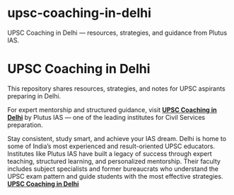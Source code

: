 # upsc-coaching-in-delhi
UPSC Coaching in Delhi — resources, strategies, and guidance from Plutus IAS.

# UPSC Coaching in Delhi

This repository shares resources, strategies, and notes for UPSC aspirants preparing in Delhi.

For expert mentorship and structured guidance, visit **[UPSC Coaching in Delhi](https://plutusias.com/)** by Plutus IAS — one of the leading institutes for Civil Services preparation.

Stay consistent, study smart, and achieve your IAS dream.
Delhi is home to some of India’s most experienced and result-oriented UPSC educators. Institutes like Plutus IAS
 have built a legacy of success through expert teaching, structured learning, and personalized mentorship. Their faculty includes subject specialists and former bureaucrats who understand the UPSC exam pattern and guide students with the most effective strategies.
 **[UPSC Coaching in Delhi](https://plutusias.com/)**
